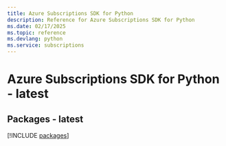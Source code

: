```yaml
---
title: Azure Subscriptions SDK for Python
description: Reference for Azure Subscriptions SDK for Python
ms.date: 02/17/2025
ms.topic: reference
ms.devlang: python
ms.service: subscriptions
---
```

# Azure Subscriptions SDK for Python - latest
## Packages - latest
[!INCLUDE [packages](subscriptions-index.md)]